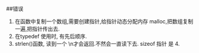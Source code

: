 ##错误
1. 在函数中复制一个数组,需要创建指针,给指针动态分配内存 malloc,把数组复制一遍,把指针传出去.  
2. 在typedef 使用时, 有先后顺序.  
3. strlen()函数, 读到一个 \n才会返回.不然会一直读下去.  sizeof 指针 是 4.  
